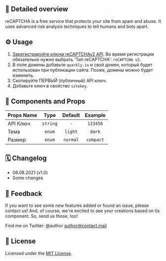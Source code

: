 ## 📖 Detailed overview

reCAPTCHA is a free service that protects your site from spam and abuse. It uses advanced risk analysis techniques to tell humans and bots apart.

## ⚙️ Usage

1. [Зарегистрируйте ключи reCAPTCHAv2 API](https://www.google.com/recaptcha/admin/create). Во время регистрации обязательно нужно выбрать 'Тип reCAPTCHA': `reCAPTCHA v2`.
2. В поле домены добавьте `quarkly.io` и свой домен, который будет использован при публикации сайта. Позже, домены можно будет изменить.
3. Скопируйте ПЕРВЫЙ (публичный) API ключ.
4. Добавьте ключ в свойство `sitekey`.

## 🧩 Components and Props

| Props Name |   Type   | Default  |  Example  |
| ---------- | :------: | :------: | :-------: |
| API Ключ   | `string` |   `-`    | `123456`  |
| Тема       |  `enum`  | `light`  |  `dark`   |
| Размер     |  `enum`  | `normal` | `compact` |

## 🗓 Changelog

-   06.08.2021 (v1.0)
-   Some changes

## 📮 Feedback

If you want to see some new features added or found an issue, please contact us! And, of course, we're excited to see your creations based on tis component. So, send us those, too!

Find me on Twitter: @author
[author@contact.mail](mailto:author@contact.mail)

## 📝 License

Licensed under the [MIT License](./LICENSE).
